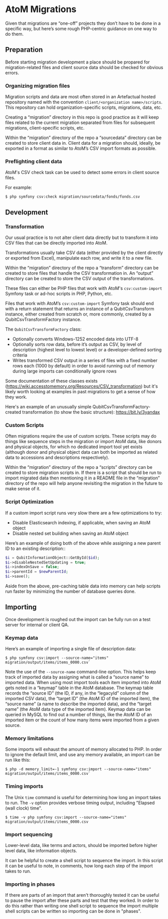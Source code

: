 # AtoM Migrations

Given that migrations are “one-off” projects they don’t have to be done in
a specific way, but here’s some rough PHP-centric guidance on one way to do
them.

## Preparation

Before starting migration development a place should be propared for
migration-related files and client source data should be checked for
obvious errors.

### Organizing migration files

Migration scripts and data are most often stored in an Artefactual hosted
repository named with the convention `client/<organization name>/scripts`. This
repository can hold organization-specific scripts, migrations, data, etc.

Creating a “migration” directory in this repo is good practice as it will
keep files related to the current migration separated from files for
subsequent migrations, client-specific scripts, etc.

Within the “migration” directory of the repo a “sourcedata” directory can
be created to store client data in. Client data for a migration should,
ideally, be exported in a format as similar to AtoM’s CSV import formats as
possible.

### Preflighting client data

AtoM's CSV check task can be used to detect some errors in client source files.

For example:

    $ php symfony csv:check migration/sourcedata/fonds/fonds.csv

## Development

### Transformation

Our usual practice is to not alter client data directly but to transform it
into CSV files that can be directly imported into AtoM.

Transformations usually take CSV data (either provided by the client directly
or exported from Excel), manipulate each row, and write it to a new file.

Within the “migration” directory of the repo a “transform” directory can be
created to store files that handle the CSV transformation in. An “output”
directory can be created to store the CSV output of the transformations.

These files can either be PHP files that work with AtoM's `csv:custom-import`
Symfony task or ad-hoc scripts in PHP, Python, etc.

Files that work with AtoM’s `csv:custom-import` Symfony task should end with
a return statement that returns an instance of a QubitCsvTransform instance,
either created from scratch or, more commonly, created by a
QubitCsvTransformFactory instance.

The `QubitCsvTransformFactory` class:

- Optionally converts Windows-1252 encoded data into UTF-8
- Optionally sorts row data, before it’s output as CSV, by level of
  description (highest level to lowest level) or a developer-defined sorting
  criteria
- Writes transformed CSV output in a series of files with a fixed number rows
  each (1000 by default) in order to avoid running out of memory during large
  imports can conditionally ignore rows

Some documentation of these classes exists
(https://wiki.accesstomemory.org/Resources/CSV_transformation) but it's likely
worth looking at examples in past migrations to get a sense of how they work.

Here's an example of an unusually simple QubitCsvTransformFactory-created
transformation (to show the basic structure): https://bit.ly/3yandax

### Custom Scripts

Often migrations require the use of custom scripts. These scripts may do things
like sequence steps in the migration or import AtoM data, like donors and
physical objects, for which no dedicated import tool yet exists (although donor
and physical object data can both be imported as related data to accessions and
descriptions respectively).

Within the “migration” directory of the repo a “scripts” directory can be
created to store migration scripts in. If there is a script that should be run
to import migrated data then mentioning it in a README file in the
“migration” directory of the repo will help anyone revisiting the migration
in the future to make sense of it.

### Script Optimization

If a custom import script runs very slow there are a few optimizations to try:

- Disable Elasticsearch indexing, if applicable, when saving an AtoM object
- Disable nested set building when saving an AtoM object

Here’s an example of doing both of the above while assigning a new parent ID
to an existing description::

```php
$i = QubitInformationObject::GetById($id);
$i->disableNestedSetUpdating = true;
$i->indexOnSave = false;
$i->parentId = $newParentId;
$i->save();
```

Aside from the above, pre-caching table data into memory can help scripts run
faster by minimizing the number of database queries done.

## Importing

Once development is roughed out the import can be fully run on a test server
for internal or client QA.

### Keymap data

Here’s an example of importing a single file of description data:

    $ php symfony csv:import --source-name="items" migration/output/items/items_0000.csv`

Note the use of the `--source-name` command-line option. This helps keep track
of imported data by assigning what is called a “source name” to imported
data. When using most import tools each item imported into AtoM gets noted in a
“keymap” table in the AtoM database. The keymap table records the “source
ID” (the ID, if any, in the “legacyId” column of the imported CSV data), the
“target ID” (the AtoM ID of the imported item),  the “source name” (a name
to describe the imported data), and the “target name” (the AtoM data type of
the imported item). Keymap data can be queried in MySQL to find out a number of
things, like the AtoM ID of an imported item or the count of how many items
were imported from a given source.

### Memory limitations

Some imports will exhaust the amount of memory allocated to PHP. In order to
ignore the default limit, and use any memory available, an import can be run
like this:

    $ php -d memory_limit=-1 symfony csv:import --source-name="items" migration/output/items/items_0000.csv`

### Timing imports

The Unix `time` command is useful for determining how long an import takes to
run. The `-v` option provides verbose timing output, including "Elapsed (wall
clock) time".

    $ time -v php symfony csv:import --source-name="items" migration/output/items/items_0000.csv

### Import sequencing

Lower-level data, like terms and actors, should be imported before higher level
data, like information objects.

It can be helpful to create a shell script to sequence the import. In this script
it can be useful to note, in comments, how long each step of the import takes
to run.

### Importing in phases

If there are parts of an import that aren't thoroughly tested it can be useful
to pause the import after these parts and test that they worked. In order to do
this rather than writing one shell script to sequence the import multiple shell
scripts can be written so importing can be done in "phases".
